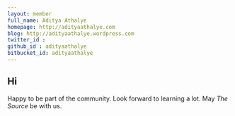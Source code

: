 ```yaml
---
layout: member
full_name: Aditya Athalye
homepage: http://adityaathalye.com
blog: http://adityaathalye.wordpress.com
twitter_id : 
github_id : adityaathalye
bitbucket_id: adityaathalye
---
```


## Hi

Happy to be part of the community. Look forward to learning a lot. May _The Source_ be with us.
